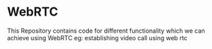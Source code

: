 # WebRTC
This Repository contains code for different functionality which we can achieve using WebRTC eg: establishing video call using web rtc
